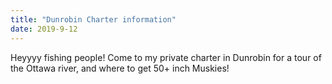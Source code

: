 ```yaml
---
title: "Dunrobin Charter information"
date: 2019-9-12
---
```

Heyyyy fishing people! Come to my private charter in Dunrobin for a tour of the Ottawa river, and where to get 50+ inch Muskies!
